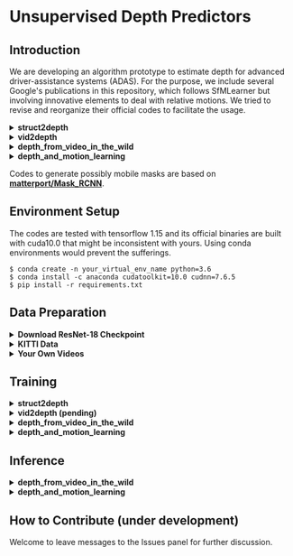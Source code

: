 # Unsupervised Depth Predictors
## Introduction
We are developing an algorithm prototype to estimate depth for advanced driver-assistance systems (ADAS). For the purpose, we include several Google's publications in this repository, which follows SfMLearner but involving innovative elements to deal with relative motions. We tried to revise and reorganize their official codes to facilitate the usage.

<details><summary><strong>struct2depth</strong></summary>
<p>

- paper: [Depth Prediction Without the Sensors: Leveraging Structure for Unsupervised Learning from Monocular Videos](https://arxiv.org/abs/1811.06152)
- codes: [tensorflow/models, commit 36101ab](https://github.com/tensorflow/models/tree/36101ab4095065a4196ff4f6437e94f0d91df4e9)
    
</p>
</details>

<details><summary><strong>vid2depth</strong></summary>
<p>

- paper: [Unsupervised Learning of Depth and Ego-Motion from Monocular Video Using 3D Geometric Constraints](https://arxiv.org/abs/1802.05522)
- codes: [tensorflow/models, commit 37ec178](https://github.com/tensorflow/models/tree/37ec31714f68255532b4c35f117bc33fd7f90692)
    
</p>
</details>

<details><summary><strong>depth_from_video_in_the_wild</strong></summary>
<p>

- paper: [Depth from Videos in the Wild: Unsupervised Monocular Depth Learning from Unknown Cameras](https://arxiv.org/abs/1904.04998?utm_source=feedburner&utm_medium=feed&utm_campaign=Feed%253A+arxiv%252FQSXk+%2528ExcitingAds%2521+cs+updates+on+arXiv.org%2529)
- codes: [google-research/google-research, commit 57b6017](https://github.com/google-research/google-research/tree/57b60e7a7a5efc358adf4041a062ae435e6155be)

</p>

</details>
    
<details><summary><strong>depth_and_motion_learning</strong></summary>
<p>

- paper: [Unsupervised Monocular Depth Learning in Dynamic Scenes](https://arxiv.org/abs/2010.16404)
- codes: [google-research/google-research, commit 57b6017](https://github.com/google-research/google-research/tree/57b60e7a7a5efc358adf4041a062ae435e6155be)

</p>
</details>

Codes to generate possibly mobile masks are based on [**matterport/Mask_RCNN**](https://github.com/matterport/Mask_RCNN/tree/3deaec5d902d16e1daf56b62d5971d428dc920bc). 

## Environment Setup

The codes are tested with tensorflow 1.15 and its official binaries are built with cuda10.0 that might be inconsistent with yours. Using conda environments would prevent the sufferings.
    
```
$ conda create -n your_virtual_env_name python=3.6
$ conda install -c anaconda cudatoolkit=10.0 cudnn=7.6.5
$ pip install -r requirements.txt
```

## Data Preparation

<details><summary><strong>Download ResNet-18 Checkpoint</strong></summary>
<p>

I created a script to download tensorflow resnet-18 checkpoint trained on ImageNet by referring to [**dalgu90/resnet-18-tensorflow**](https://github.com/dalgu90/resnet-18-tensorflow/tree/49eb67c3c57258537c0dcbab5cdf2c38bb1af776).
    
```
./imagenet_ckpt_downloader.sh
```
After runing the script, the checkpoint will be saved to `Imagenet_ckpt` folder within the project folder.
```
Imagenet_ckpt/
├── checkpoint
├── model.ckpt.data-00000-of-00001
├── model.ckpt.index
└── model.ckpt.meta
```
    
</p>
</details>

<details><summary><strong>KITTI Data</strong></summary>
<p>

### Download Raw Data

Three versions of KITTI data, `tiny_version`, `mini_version` and `full_version`, could be chosen by passing an argument to the downloading script. The former two, respectively, consist of a single data split from one date and from all of the five dates.
```bash
$ version=full_version  # choose among (tiny_version, mini_version, full_version)
$ ./kitti_raw_downloader.sh $version
```
The downloaded files will be automatically decompressed to `KITTI_raw` folder. The structure of `mini_version` is shown as follows: 
```
KITTI_raw/
└── 2011_09_26
    ├── 2011_09_26_drive_0001_sync
    │   ├── image_00
    │   ├── image_01
    │   ├── image_02
    │   ├── image_03
    │   ├── oxts
    │   └── velodyne_points
    ├── calib_cam_to_cam.txt
    ├── calib_imu_to_velo.txt
    └── calib_velo_to_cam.txt
```

### Convert Raw to Training Data

```
$ dataset_name=kitti_raw_eigen        # or kitti_raw_stereo, it only affects the contents of the test dataset
$ dataset_dir=./KITTI_raw             # folder of the KITTI raw data
$ save_dir=./KITTI_processed          # folder to save the processed data, you can choose any folder
$ python data_prep/gen_data.py --dataset_name=$dataset_name  \
                               --dataset_dir=$dataset_dir \ 
                               --save_dir=$save_dir \
                               --gen_mask       # optional, whether or not to generate possibly mobile masks
```

```
KITTI_processed/
├── 2011_09_26_drive_0001_sync_02
├── 2011_09_26_drive_0001_sync_03
├── train.txt
└── val.txt
```
```
KITTI_processed/2011_09_26_drive_0001_sync_02
├── 0000000001-fseg.png
├── 0000000001.png
├── 0000000001_cam.txt
├── 0000000002-fseg.png
├── 0000000002.png
├── 0000000002_cam.txt
.
.
.
├── 0000000106-fseg.png
├── 0000000106.png
└── 0000000106_cam.txt
```
    
</p>
</details>

<details><summary><strong>Your Own Videos</strong></summary>
<p>

```
My_Videos/
├── video_1.mp4
├── video_2.mp4
└── video_3.mp4
```

```
$ dataset_name=video
$ dataset_dir=./My_Videos            # folder of the KITTI raw data
$ save_dir=./My_Videos_processed     # folder to save the processed data, you can choose any folder.
$ crop=single                        # or multi, to determine how to crop images before rescaling them
$ python data_prep/gen_data.py --dataset_name=$dataset_name  \
                               --dataset_dir=$dataset_dir \ 
                               --save_dir=$save_dir \
                               --gen_mask       # optional, whether or not to generate possibly mobile masks
```
when `$ crop=single`
```
My_Videos_processed/
├── train.txt
├── val.txt
├── video_1
├── video_2
└── video_3
```
when `$ crop=multi`
```
My_Videos_processed/
├── train.txt
├── val.txt
├── video_1A
├── video_1B
├── video_1C
├── video_2A
├── video_2B
├── video_2C
├── video_3A
├── video_3B
└── video_3C
```

</p>
</details>



## Training
    
<details><summary><strong>struct2depth</strong></summary>
<p>

```
$ DATA_DIR=KITTI_processed # the directory to your processed data
$ MY_IMAGENET_CHECKPOINT=Imagenet_ckpt/model.ckpt
$ python struct2depth/train.py --logtostderr \
                               --checkpoint_dir $Where_To_Save_Model \
                               --data_dir $DATA_DIR \
                               --architecture resnet \
                               --imagenet_ckpt $MY_IMAGENET_CHECKPOINT
                               --epochs 20
```

</p>
</details>

<details><summary><strong>vid2depth (pending)</strong></summary>
<p>
I failed to compile the ICP op, so it's pending and not prioritized for now.
</p>
</details>

<details><summary><strong>depth_from_video_in_the_wild</strong></summary>
<p>

```
$ DATA_DIR=KITTI_processed                  # the directory to your processed data
$ MY_IMAGENET_CHECKPOINT=Imagenet_ckpt/model.ckpt
$ python -m depth_from_video_in_the_wild.train --checkpoint_dir=$WHERE_TO_SAVE_MODEL \
                                               --data_dir=$DATA_DIR               \
                                               --imagenet_ckpt=$MY_IMAGENET_CHECKPOINT
```
    

</p>
</details>

<details><summary><strong>depth_and_motion_learning</strong></summary>
<p>
    
```
$ python -m depth_and_motion_learning.depth_motion_field_train --model_dir=$WHERE_TO_SAVE_MODEL \
                                                               --epoch=20
                                                               --param_overrides='{
                                                                 "model": { 
                                                                   "input": {
                                                                     "data_path": "KITTI_processed/train.txt"
                                                                   }
                                                                 },
                                                                 "trainer": {
                                                                   "init_ckpt": "Imagenet_ckpt/model.ckpt",
                                                                   "init_ckpt_type": "imagenet"
                                                                 }
                                                               }'
```

</p>
</details>

## Inference

<details><summary><strong>depth_from_video_in_the_wild</strong></summary>
<p>

```
$ python -m depth_from_video_in_the_wild.depth_inference --test_file_dir=$TEST_IMAGES_DIR
                                                         --checkpoint_path=$MODEL_CHECKPOINT \
                                                         --output_dir=$WHERE_TO_SAVE_RESULTS
                                                         --output_img_disp # output concatnation of original images with depths   
```
    
</p>
</details>

<details><summary><strong>depth_and_motion_learning</strong></summary>
<p>
    
```
$ python -m depth_and_motion_learning.depth_inference --test_file_dir=$TEST_IMAGES_DIR
                                                      --checkpoint_path=$MODEL_CHECKPOINT \
                                                      --output_dir=$WHERE_TO_SAVE_RESULTS
                                                      --output_img_disp # output concatnation of original images with depths
```

</p>
</details>

## How to Contribute (under development)

Welcome to leave messages to the Issues panel for further discussion.
